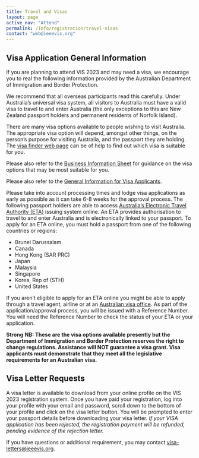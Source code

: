 ```yaml
---
title: Travel and Visas
layout: page
active_nav: "Attend"
permalink: /info/registration/travel-visas
contact: "web@ieeevis.org"
---
```


## Visa Application General Information

If you are planning to attend VIS 2023 and may need a visa, we encourage you to real the following information provided by the Australian Department of Immigration and Border Protection. 

We recommend that all overseas participants read this carefully. Under Australia’s universal visa system, all visitors to Australia must have a valid visa to travel to and enter Australia (the only exceptions to this are New Zealand passport holders and permanent residents of Norfolk Island). 

There are many visa options available to people wishing to visit Australia. The appropriate visa option will depend, amongst other things, on the person’s purpose for visiting Australia, and the passport they are holding. The [visa finder web page](https://immi.homeaffairs.gov.au/visas/getting-a-visa/visa-finder) can be of help to find out which visa is suitable for you.

Please also refer to the [Business Information Sheet](https://ijcai-17.org/BusinessInformationSheet.pdf) for guidance on the visa options that may be most suitable for you. 

Please also refer to the [General Information for Visa Applicants](https://ijcai-17.org/GeneralInformation.pdf). 

Please take into account processing times and lodge visa applications as early as possible as it can take 6-8 weeks for the approval process. The following passport holders are able to access [Australia’s Electronic Travel Authority (ETA)](https://www.eta.homeaffairs.gov.au/ETAS3/etas) issuing system online. An ETA provides authorisation to travel to and enter Australia and is electronically linked to your passport. To apply for an ETA online, you must hold a passport from one of the following countries or regions: 

* Brunei Darussalam 
* Canada 
* Hong Kong (SAR PRC) 
* Japan 
* Malaysia 
* Singapore 
* Korea, Rep of (STH) 
* United States

If you aren’t eligible to apply for an ETA online you might be able to apply through a travel agent, airline or at an [Australian visa office](https://www.homeaffairs.gov.au/about/contact/offices-locations). As part of the application/approval process, you will be issued with a Reference Number. You will need the Reference Number to check the status of your ETA or your application. 


**Strong** __NB: These are the visa options available presently but the Department of Immigration and Border Protection reserves the right to change regulations. Assistance will NOT guarantee a visa grant. Visa applicants must demonstrate that they meet all the legislative requirements for an Australian visa.__




## Visa Letter Requests

A visa letter is available to download from your online profile on the VIS 2023 registration system. Once you have paid your registration, log into your profile with your email and password, scroll down to the bottom of your profile and click on the visa letter button. You will be prompted to enter your passport details before downloading your visa letter. 
*If your VISA application has been rejected, the registration payment will be refunded, pending evidence of the rejection letter.*

If you have questions or additional requirement, you may contact [visa-letters@ieeevis.org](mailto:visa-letters@ieeevis.org).
